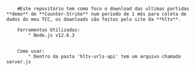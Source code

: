 		#Este repositório tem como foco o download das ultimas partidas **demo** de **Counter-Strike** num periodo de 1 mês para coleta de dados do meu TCC, os downloads são feitos pelo site da **hltv**.
		
		Ferramentas Utilizadas:
			° Node.js v12.6.3
		
		
		Como usar:
			° Dentro da pasta 'hltv-urls-api' tem um arquivo chamado server.js
